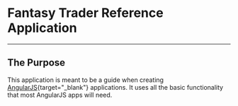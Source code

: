 # Fantasy Trader Reference Application

----
## The Purpose
This application is meant to be a guide when creating [AngularJS](http://angularjs.org){target="_blank"} applications. It uses all the basic functionality that most AngularJS apps will need.